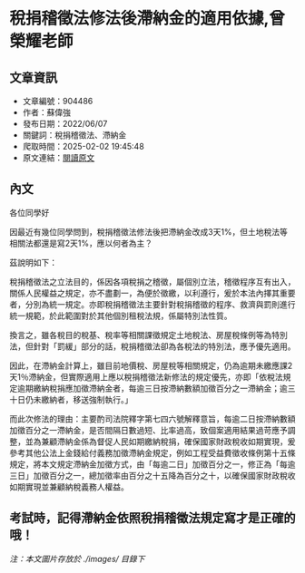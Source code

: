# 稅捐稽徵法修法後滯納金的適用依據,曾榮耀老師

## 文章資訊
- 文章編號：904486
- 作者：蘇偉強
- 發布日期：2022/06/07
- 關鍵詞：稅捐稽徵法、滯納金
- 爬取時間：2025-02-02 19:45:48
- 原文連結：[閱讀原文](https://real-estate.get.com.tw/Columns/detail.aspx?no=904486)

## 內文
各位同學好

因最近有幾位同學問到，稅捐稽徵法修法後把滯納金改成3天1%，但土地稅法等相關法都還是寫2天1%，應以何者為主？

茲說明如下：

稅捐稽徵法之立法目的，係因各項稅捐之稽徵，屬個別立法，稽徵程序互有出入，關係人民權益之規定，亦不盡劃一，為便於徵繳，以利遵行，爰於本法內擇其重要者，分別為統一規定。亦即稅捐稽徵法主要針對稅捐稽徵的程序、救濟與罰則進行統一規範，於此範圍對於其他個別租稅法規，係屬特別法性質。

換言之，雖各稅目的稅基、稅率等相關課徵規定土地稅法、房屋稅條例等為特別法，但針對「罰緩」部分的話，稅捐稽徵法卻為各稅法的特別法，應予優先適用。

因此，在滯納金計算上，雖目前地價稅、房屋稅等相關規定，仍為逾期未繳應課2天1％滯納金，但實際適用上應以稅捐稽徵法新修法的規定優先，亦即「依稅法規定逾期繳納稅捐應加徵滯納金者，每逾三日按滯納數額加徵百分之一滯納金；逾三十日仍未繳納者，移送強制執行。」

而此次修法的理由：主要酌司法院釋字第七四六號解釋意旨，每逾二日按滯納數額加徵百分之一滯納金，是否間隔日數過短、比率過高，致個案適用結果過苛應予調整，並為兼顧滯納金係為督促人民如期繳納稅捐，確保國家財政稅收如期實現，爰參考其他公法上金錢給付義務加徵滯納金規定，例如工程受益費徵收條例第十五條規定，將本文規定滯納金加徵方式，由「每逾二日」加徵百分之一，修正為「每逾三日」加徵百分之一，總加徵率由百分之十五降為百分之十，以確保國家財政稅收如期實現並兼顧納稅義務人權益。

考試時，記得滯納金依照稅捐稽徵法規定寫才是正確的哦！
---
*注：本文圖片存放於 ./images/ 目錄下*
